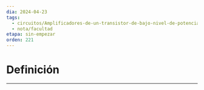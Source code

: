```yaml
---
dia: 2024-04-23
tags:
  - circuitos/Amplificadores-de-un-transistor-de-bajo-nivel-de-potencia-a-frecuencias-medias
  - nota/facultad
etapa: sin-empezar
orden: 221
---
```

# Definición
---
